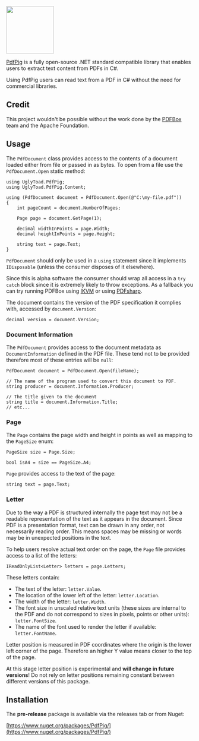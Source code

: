 <image src="https://raw.githubusercontent.com/UglyToad/Pdf/master/documentation/pdfpig.png" width="128px" height="128px"/>

[PdfPig](https://github.com/UglyToad/PdfPig) is a fully open-source .NET standard compatible library that enables users to extract text content from PDFs in C#.

Using PdfPig users can read text from a PDF in C# without the need for commercial libraries.

## Credit ##

This project wouldn't be possible without the work done by the [PDFBox](https://pdfbox.apache.org/) team and the Apache Foundation.

## Usage ##

The ```PdfDocument``` class provides access to the contents of a document loaded either from file or passed in as bytes. To open from a file use the ```PdfDocument.Open``` static method:

    using UglyToad.PdfPig;
    using UglyToad.PdfPig.Content;

    using (PdfDocument document = PdfDocument.Open(@"C:\my-file.pdf"))
    {
        int pageCount = document.NumberOfPages;

        Page page = document.GetPage(1);

        decimal widthInPoints = page.Width;
        decimal heightInPoints = page.Height;

        string text = page.Text;
    }
    
```PdfDocument``` should only be used in a ```using``` statement since it implements ```IDisposable``` (unless the consumer disposes of it elsewhere).

Since this is alpha software the consumer should wrap all access in a ```try catch``` block since it is extremely likely to throw exceptions. As a fallback you can try running PDFBox using [IKVM](https://www.ikvm.net/) or using [PDFsharp](http://www.pdfsharp.net).

The document contains the version of the PDF specification it complies with, accessed by ```document.Version```:

    decimal version = document.Version;

### Document Information ###

The ```PdfDocument``` provides access to the document metadata as ```DocumentInformation``` defined in the PDF file. These tend not to be provided therefore most of these entries will be ```null```:

    PdfDocument document = PdfDocument.Open(fileName);

    // The name of the program used to convert this document to PDF.
    string producer = document.Information.Producer;

    // The title given to the document
    string title = document.Information.Title;
    // etc...

### Page ###
    
The ```Page``` contains the page width and height in points as well as mapping to the ```PageSize``` enum:

    PageSize size = Page.Size;
    
    bool isA4 = size == PageSize.A4;

```Page``` provides access to the text of the page:

    string text = page.Text;

### Letter ###

Due to the way a PDF is structured internally the page text may not be a readable representation of the text as it appears in the document. Since PDF is a presentation format, text can be drawn in any order, not necessarily reading order. This means spaces may be missing or words may be in unexpected positions in the text.

To help users resolve actual text order on the page, the ```Page``` file provides access to a list of the letters:


    IReadOnlyList<Letter> letters = page.Letters;

These letters contain:

+ The text of the letter: ```letter.Value```.
+ The location of the lower left of the letter: ```letter.Location```.
+ The width of the letter: ```letter.Width```.
+ The font size in unscaled relative text units (these sizes are internal to the PDF and do not correspond to sizes in pixels, points or other units): ```letter.FontSize```.
+ The name of the font used to render the letter if available: ```letter.FontName```.

Letter position is measured in PDF coordinates where the origin is the lower left corner of the page. Therefore an higher Y value means closer to the top of the page.

At this stage letter position is experimental and **will change in future versions**! Do not rely on letter positions remaining constant between different versions of this package.

## Installation ##

The **pre-release** package is available via the releases tab or from Nuget:

[https://www.nuget.org/packages/PdfPig/](https://www.nuget.org/packages/PdfPig/)